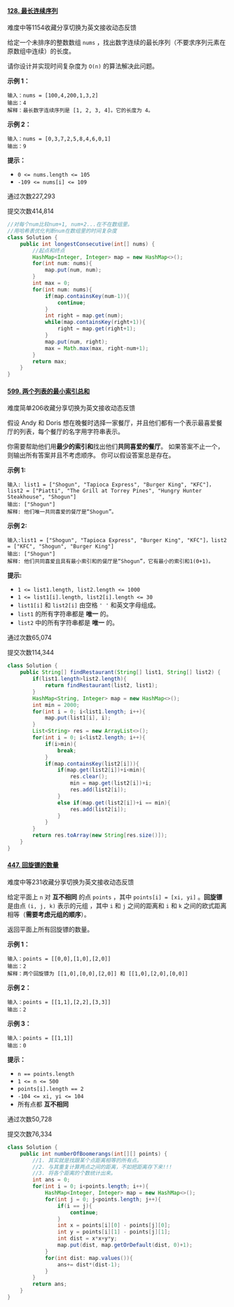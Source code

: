#### [128. 最长连续序列](https://leetcode-cn.com/problems/longest-consecutive-sequence/)

难度中等1154收藏分享切换为英文接收动态反馈

给定一个未排序的整数数组 `nums` ，找出数字连续的最长序列（不要求序列元素在原数组中连续）的长度。

请你设计并实现时间复杂度为 `O(n)` 的算法解决此问题。

 

**示例 1：**

```
输入：nums = [100,4,200,1,3,2]
输出：4
解释：最长数字连续序列是 [1, 2, 3, 4]。它的长度为 4。
```

**示例 2：**

```
输入：nums = [0,3,7,2,5,8,4,6,0,1]
输出：9
```

 

**提示：**

- `0 <= nums.length <= 105`
- `-109 <= nums[i] <= 109`

通过次数227,293

提交次数414,814

```java
//对每个num比较num+1, num+2...在不在数组里。
//用哈希表优化判断num在数组里的时间复杂度
class Solution {
    public int longestConsecutive(int[] nums) {
        //起点和终点
        HashMap<Integer, Integer> map = new HashMap<>();
        for(int num: nums){
            map.put(num, num);
        }
        int max = 0;
        for(int num: nums){
            if(map.containsKey(num-1)){
                continue;
            }
            int right = map.get(num);
            while(map.containsKey(right+1)){
                right = map.get(right+1);
            }
            map.put(num, right);
            max = Math.max(max, right-num+1);
        }
        return max;
    }
}


```

#### [599. 两个列表的最小索引总和](https://leetcode-cn.com/problems/minimum-index-sum-of-two-lists/)

难度简单206收藏分享切换为英文接收动态反馈

假设 Andy 和 Doris 想在晚餐时选择一家餐厅，并且他们都有一个表示最喜爱餐厅的列表，每个餐厅的名字用字符串表示。

你需要帮助他们用**最少的索引和**找出他们**共同喜爱的餐厅**。 如果答案不止一个，则输出所有答案并且不考虑顺序。 你可以假设答案总是存在。

 

**示例 1:**

```
输入: list1 = ["Shogun", "Tapioca Express", "Burger King", "KFC"]，list2 = ["Piatti", "The Grill at Torrey Pines", "Hungry Hunter Steakhouse", "Shogun"]
输出: ["Shogun"]
解释: 他们唯一共同喜爱的餐厅是“Shogun”。
```

**示例 2:**

```
输入:list1 = ["Shogun", "Tapioca Express", "Burger King", "KFC"]，list2 = ["KFC", "Shogun", "Burger King"]
输出: ["Shogun"]
解释: 他们共同喜爱且具有最小索引和的餐厅是“Shogun”，它有最小的索引和1(0+1)。
```

 

**提示:**

- `1 <= list1.length, list2.length <= 1000`
- `1 <= list1[i].length, list2[i].length <= 30` 
- `list1[i]` 和 `list2[i]` 由空格 `' '` 和英文字母组成。
- `list1` 的所有字符串都是 **唯一** 的。
- `list2` 中的所有字符串都是 **唯一** 的。

通过次数65,074

提交次数114,344

```java
class Solution {
    public String[] findRestaurant(String[] list1, String[] list2) {
        if(list1.length>list2.length){
            return findRestaurant(list2, list1);
        }
        HashMap<String, Integer> map = new HashMap<>();
        int min = 2000;
        for(int i = 0; i<list1.length; i++){
            map.put(list1[i], i);
        }
        List<String> res = new ArrayList<>();
        for(int i = 0; i<list2.length; i++){
            if(i>min){
                break;
            }
            if(map.containsKey(list2[i])){
                if(map.get(list2[i])+i<min){
                    res.clear();
                    min = map.get(list2[i])+i;
                    res.add(list2[i]);
                }
                else if(map.get(list2[i])+i == min){
                    res.add(list2[i]);
                }
            }
        }
        return res.toArray(new String[res.size()]);
    }
}
```



#### [447. 回旋镖的数量](https://leetcode-cn.com/problems/number-of-boomerangs/)

难度中等231收藏分享切换为英文接收动态反馈

给定平面上 `n` 对 **互不相同** 的点 `points` ，其中 `points[i] = [xi, yi]` 。**回旋镖** 是由点 `(i, j, k)` 表示的元组 ，其中 `i` 和 `j` 之间的距离和 `i` 和 `k` 之间的欧式距离相等（**需要考虑元组的顺序**）。

返回平面上所有回旋镖的数量。

**示例 1：**

```
输入：points = [[0,0],[1,0],[2,0]]
输出：2
解释：两个回旋镖为 [[1,0],[0,0],[2,0]] 和 [[1,0],[2,0],[0,0]]
```

**示例 2：**

```
输入：points = [[1,1],[2,2],[3,3]]
输出：2
```

**示例 3：**

```
输入：points = [[1,1]]
输出：0
```

 

**提示：**

- `n == points.length`
- `1 <= n <= 500`
- `points[i].length == 2`
- `-104 <= xi, yi <= 104`
- 所有点都 **互不相同**

通过次数50,728

提交次数76,334

```java
class Solution {
    public int numberOfBoomerangs(int[][] points) {
        //1. 其实就是找跟某个点距离相等的所有点。
        //2. 与其重复计算两点之间的距离，不如把距离存下来!!!
        //3. 将各个距离的个数统计出来。
        int ans = 0;
        for(int i = 0; i<points.length; i++){
            HashMap<Integer, Integer> map = new HashMap<>();
            for(int j = 0; j<points.length; j++){
                if(i == j){
                    continue;
                }
                int x = points[i][0] - points[j][0];
                int y = points[i][1] - points[j][1];
                int dist = x*x+y*y;
                map.put(dist, map.getOrDefault(dist, 0)+1);
            }
            for(int dist: map.values()){
                ans+= dist*(dist-1);
            }
        }
        return ans;
    }
}
```

